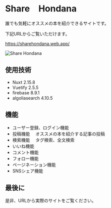 # Share　Hondana

誰でも気軽にオススメの本を紹介できるサイトです。

下記URLからご覧いただけます。
<p><a href="https://sharehondana.web.app/" target="_blank">https://sharehondana.web.app/</a></p>

![Share Hondana](https://user-images.githubusercontent.com/85671197/134126292-4bcfe9c7-45d8-4e5c-805c-27489848e8f9.png)

## 使用技術
- Nuxt 2.15.8
- Vuetify 2.5.5
- firebase 8.9.1
- algoliasearch 4.10.5

## 機能
- ユーザー登録、ログイン機能
- 投稿機能
　オススメの本を紹介する記事の投稿
- 検索機能
　タグ検索、全文検索
- いいね機能
- コメント機能
- フォロー機能
- ページネーション機能
- SNSシェア機能

## 最後に
是非、URLから実際のサイトをご覧ください。
